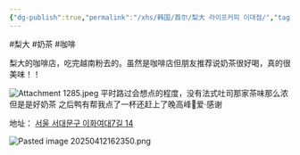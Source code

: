 ```yaml
---
{"dg-publish":true,"permalink":"/xhs/韩国/首尔/梨大 라이프커피 이대점/","tags":["rednote","首尔"],"created":"2024-09-09","updated":"2025-04-12T16:24:02.202+08:00"}
---
```


#梨大 #奶茶 #咖啡

梨大的咖啡店，吃完越南粉去的。虽然是咖啡店但朋友推荐说奶茶很好喝，真的很美味！！

![Attachment 1285.jpeg](/img/user/xhs/%E9%9F%A9%E5%9B%BD/%E9%A6%96%E5%B0%94/photo-%E9%A6%96%E5%B0%94/Attachment%201285.jpeg)
平时路过会想点的程度，没有法式吐司那家茶味那么浓但是是好奶茶
之后鸭有帮我点了一杯还赶上了晚高峰🥺爱·感谢

地址：
[서울 서대문구 이화여대7길 14](https://pcmap.place.naver.com/restaurant/1091975769/home?entry=bmp&from=map&fromPanelNum=2&timestamp=202504121623&locale=ko&svcName=map_pcv5&searchText=%EB%9D%BC%EC%9D%B4%ED%94%84%EC%BB%A4%ED%94%BC%20%EC%9D%B4%EB%8C%80%EC%A0%90#)

![Pasted image 20250412162350.png](/img/user/xhs/%E9%9F%A9%E5%9B%BD/%E9%A6%96%E5%B0%94/photo-%E9%A6%96%E5%B0%94/Pasted%20image%2020250412162350.png)